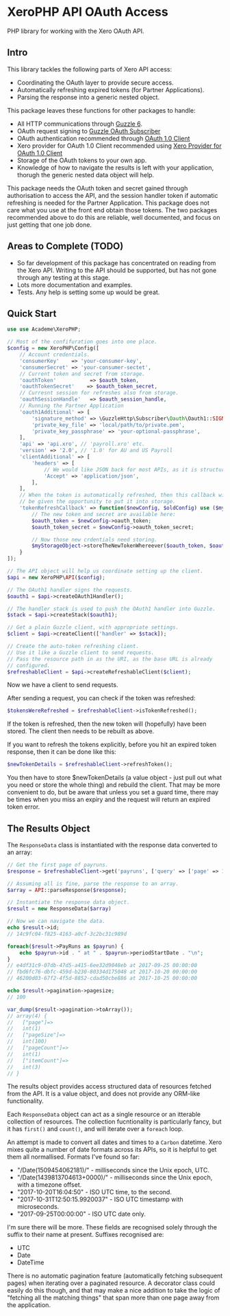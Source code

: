 XeroPHP API OAuth Access
========================

PHP library for working with the Xero OAuth API.

Intro
-----

This library tackles the following parts of Xero API access:

* Coordinating the OAuth layer to provide secure access.
* Automatically refreshing expired tokens (for Partner Applications).
* Parsing the response into a generic nested object.

This package leaves these functions for other packages to handle:

* All HTTP communications through [Guzzle 6]().
* OAuth request signing to
  [Guzzle OAuth Subscriber](https://github.com/guzzle/oauth-subscriber)
* OAuth authentication recommended through
  [OAuth 1.0 Client](https://github.com/thephpleague/oauth1-client)
* Xero provider for OAuth 1.0 Client recommended using
  [Xero Provider for OAuth 1.0 Client](https://github.com/Invoiced/oauth1-xero)
* Storage of the OAuth tokens to your own app.
* Knowledge of how to navigate the results is left with your application,
  thorugh the generic nested data object will help.

This package needs the OAuth token and secret gained through authorisation
to access the API, and the session handler token if automatic refreshing is
needed for the Partner Application.
This package does not care what you use at the front end obtain those tokens.
The two packages recommended above to do this are reliable, well documented,
and focus on just getting that one job done.

Areas to Complete (TODO)
------------------------

* So far development of this package has concentrated on reading from the Xero API.
Writing to the API should be supported, but has not gone through any testing
at this stage.
* Lots more documentation and examples.
* Tests. Any help is setting some up would be great.

Quick Start
-----------

```php
use use Academe\XeroPHP;

// Most of the confifuration goes into one place.
$config = new XeroPHP\Config([
    // Account credentials.
    'consumerKey'    => 'your-consumer-key',
    'consumerSecret' => 'your-consumer-sectet',
    // Current token and secret from storage.
    'oauthToken'           => $oauth_token,
    'oauthTokenSecret'    => $oauth_token_secret,
    // Curresnt session for refreshes also from storage.
    'oauthSessionHandle'   => $oauth_session_handle,
    // Running the Partner Application
    'oauth1Additional' => [
        'signature_method' => \GuzzleHttp\Subscriber\Oauth\Oauth1::SIGNATURE_METHOD_RSA,
        'private_key_file' => 'local/path/to/private.pem',
        'private_key_passphrase' => 'your-optional-passphrase',
    ],
    'api' => 'api.xro', // 'payroll.xro' etc.
    'version' => '2.0', // '1.0' for AU and US Payroll
    'clientAdditional' => [
        'headers' => [
            // We would like JSON back for most APIs, as it is structured nicely.
            'Accept' => 'application/json',
        ],
    ],
    // When the token is automatically refreshed, then this callback will
    // be given the opportunity to put it into storage.
    'tokenRefreshCallback' => function($newConfig, $oldConfig) use ($myStorageObject) {
        // The new token and secret are available here:
        $oauth_token = $newConfig->oauth_token;
        $oauth_token_secret = $newConfig->oauth_token_secret;

        // Now those new crdentials need storing.
        $myStorageObject->storeTheNewTokenWhereever($oauth_token, $oauth_token_secret);
    }
]);

// The API object will help us coordinate setting up the client.
$api = new XeroPHP\API($config);

// The OAuth1 handler signs the requests.
$oauth1 = $api->createOAuth1Handler();

// The handler stack is used to push the OAuth1 handler into Guzzle.
$stack = $api->createStack($oauth1);

// Get a plain Guzzle client, with appropriate settings.
$client = $api->createClient(['handler' => $stack]);

// Create the auto-token refreshing client.
// Use it like a Guzzle client to send requests.
// Pass the resource path in as the URI, as the base URL is already
// configured.
$refreshableClient = $api->createRefreshableClient($client);
```

Now we have a client to send requests.

After sending a request, you can check if the token was refreshed:

```php
$tokensWereRefreshed = $refreshableClient->isTokenRefreshed();
```

If the token is refreshed, then the new token will (hopefully) have been
stored. The client then needs to be rebuilt as above.

If you want to refresh the tokens explicitly, before you hit an expired
token response, then it can be done like this:

```php
$newTokenDetails = $refreshableClient->refreshToken();
```

You then have to store $newTokenDetails (a value object - just pull out what
you need or store the whole thing) and rebuild the client.
That may be more convenient to do, but be aware that unless you set a guard time,
there may be times when you miss an expiry and the request will return an expired
token error.

The Results Object
------------------

The `ResponseData` class is instantiated with the response data converted to an array:

```php
// Get the first page of payruns.
$response = $refreshableClient->get('payruns', ['query' => ['page' => 1]]);

// Assuming all is fine, parse the response to an array.
$array = API::parseResponse($response);

// Instantiate the response data object.
$result = new ResponseData($array)

// Now we can navigate the data.
echo $result->id;
// 14c9fc04-f825-4163-a0cf-3c2bc31c989d

foreach($result->PayRuns as $payrun) {
    echo $payrun->id . " at " . $payrun->periodStartDate . "\n";
}
// e4df31c9-07db-47d5-a415-6ee32d9048eb at 2017-09-25 00:00:00
// fbd6fc76-dbfc-459d-b230-80334d175048 at 2017-10-20 00:00:00
// 46200d03-67f2-4f5d-8852-cdad50cbe886 at 2017-10-25 00:00:00

echo $result->pagination->pagesize;
// 100

var_dump($result->pagination->toArray());
// array(4) {
//   ["page"]=>
//   int(1)
//   ["pageSize"]=>
//   int(100)
//   ["pageCount"]=>
//   int(1)
//   ["itemCount"]=>
//   int(3)
// }
```

The results object provides access structured data of resources fetched from the API.
It is a value object, and does not provide any ORM-like functionality.

Each `ResponseData` object can act as a single resource or an itterable collection of
resources. The collection fucntionality is particularly fancy, but it has `first()`
and `count()`, and will iterate over a `foreach` loop.

An attempt is made to convert all dates and times to a `Carbon` datetime.
Xero mixes quite a number of date formats across its APIs, so it is helpful to
get them all normallised.
Formats I've found so far:

* "/Date(1509454062181)/" - milliseconds since the Unix epoch, UTC.
* "/Date(1439813704613+0000)/" - milliseconds since the Unix epoch, with a timezone offset.
* "2017-10-20T16:04:50" - ISO UTC time, to the second.
* "2017-10-31T12:50:15.9920037" - ISO UTC timestamp with microseconds.
* "2017-09-25T00:00:00" - ISO UTC date only.

I'm sure there will be more. These fields are recognised solely through the suffix to
their name at present. Suffixes recognised are:

* UTC
* Date
* DateTime

There is no automatic pagination feature (automatically fetching subsequent pages) when
iterating over a paginated resource.
A decorator class could easily do this though, and that may make a nice addition to take
the logic of "fetching all the matching things" that span more than one page away from
the application.

